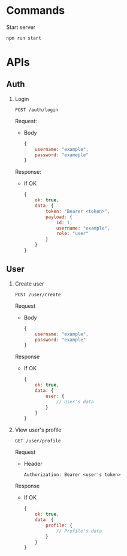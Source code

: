 # Commands

Start server

```bash
npm run start
```

# APIs

## Auth

1. Login

    `POST /auth/login`

    Request:
    - Body
        ```js
        {
            username: "example",
            password: "exameple"
        }
        ```

    Response:
    - If OK
        ```js
        {
            ok: true,
            data: {
                token: "Bearer <token>",
                payload: {
                    id: 1,
                    username: "example",
                    role: "user"
                }
            }
        }
        ```

## User

1. Create user

    `POST /user/create`

    Request
    - Body
        ```js
        {
            username: "example",
            password: "example"
        }
        ```

    Response
    - If OK
        ```js
        {
            ok: true,
            data: {
                user: {
                    // User's data
                }
            }
        }
        ```

2. View user's profile

    `GET /user/profile`

    Request
    - Header

        `Authorization: Bearer <user's token>`

    Response
    - If OK
        ```js
        {
            ok: true,
            data: {
                profile: {
                    // Profile's data
                }
            }
        }
        ```
